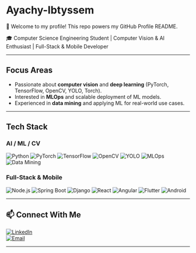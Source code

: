 # Ayachy-Ibtyssem
👋 Welcome to my profile!   This repo powers my GitHub Profile README.

🎓 Computer Science Engineering Student | Computer Vision & AI Enthusiast | Full-Stack & Mobile Developer  

---

## Focus Areas  
- Passionate about **computer vision** and **deep learning** (PyTorch, TensorFlow, OpenCV, YOLO, Torch).  
- Interested in **MLOps** and scalable deployment of ML models.  
- Experienced in **data mining** and applying ML for real-world use cases.  

---

## Tech Stack  

### AI / ML / CV  
![Python](https://img.shields.io/badge/Python-3776AB?style=for-the-badge&logo=python&logoColor=white)
![PyTorch](https://img.shields.io/badge/PyTorch-EE4C2C?style=for-the-badge&logo=pytorch&logoColor=white)
![TensorFlow](https://img.shields.io/badge/TensorFlow-FF6F00?style=for-the-badge&logo=tensorflow&logoColor=white)
![OpenCV](https://img.shields.io/badge/OpenCV-5C3EE8?style=for-the-badge&logo=opencv&logoColor=white)
![YOLO](https://img.shields.io/badge/YOLO-00FFFF?style=for-the-badge&logoColor=black)
![MLOps](https://img.shields.io/badge/MLOps-FF6C37?style=for-the-badge&logo=mlflow&logoColor=white)
![Data Mining](https://img.shields.io/badge/Data%20Mining-0077B5?style=for-the-badge&logo=databricks&logoColor=white)

### Full-Stack & Mobile  
![Node.js](https://img.shields.io/badge/Node.js-43853D?style=for-the-badge&logo=node-dot-js&logoColor=white)
![Spring Boot](https://img.shields.io/badge/SpringBoot-6DB33F?style=for-the-badge&logo=springboot&logoColor=white)
![Django](https://img.shields.io/badge/Django-092E20?style=for-the-badge&logo=django&logoColor=white)
![React](https://img.shields.io/badge/React-20232A?style=for-the-badge&logo=react&logoColor=61DAFB)
![Angular](https://img.shields.io/badge/Angular-DD0031?style=for-the-badge&logo=angular&logoColor=white)
![Flutter](https://img.shields.io/badge/Flutter-02569B?style=for-the-badge&logo=flutter&logoColor=white)
![Android](https://img.shields.io/badge/Android-3DDC84?style=for-the-badge&logo=android&logoColor=white)

---



## 📫 Connect With Me  
[![LinkedIn](https://img.shields.io/badge/LinkedIn-0077B5?style=for-the-badge&logo=linkedin&logoColor=white)](https://www.linkedin.com/in/ibtissem-ayachi-63b257240/)  
[![Email](https://img.shields.io/badge/Email-D14836?style=for-the-badge&logo=gmail&logoColor=white)](mailto:ibtissemayachi2021@gmail.com)

---
